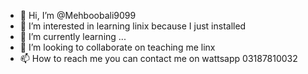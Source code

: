- 👋 Hi, I’m @Mehboobali9099
- 👀 I’m interested in learning linix because I just installed 
- 🌱 I’m currently learning ...
- 💞️ I’m looking to collaborate on teaching me linx
- 📫 How to reach me you can contact me on wattsapp 03187810032


<!---
Mehboobali9099/Mehboobali9099 is a ✨ special ✨ repository because its `README.md` (this file) appears on your GitHub profile.
You can click the Preview link to take a look at your changes.
--->
